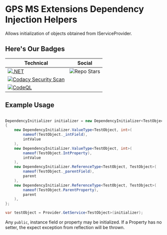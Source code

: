 # GPS MS Extensions Dependency Injection Helpers

Allows initialization of objects obtained from IServiceProvider.

## Here's Our Badges

| Technical | Social |
|---|---|
| [![.NET](https://github.com/gatewayprogrammingschool/GPS.IServiceProvider.Extensions/actions/workflows/dotnet.yml/badge.svg)](https://github.com/gatewayprogrammingschool/GPS.IServiceProvider.Extensions/actions/workflows/dotnet.yml) | ![Repo Stars](https://img.shields.io/github/stars/gatewayprogrammingschool/GPS.IServiceProvider.Extensions?label=Repository%20Stars&style=plastic) |
| [![Codacy Security Scan](https://github.com/gatewayprogrammingschool/GPS.IServiceProvider.Extensions/actions/workflows/codacy-analysis.yml/badge.svg)](https://github.com/gatewayprogrammingschool/GPS.IServiceProvider.Extensions/actions/workflows/codacy-analysis.yml) | |
| [![CodeQL](https://github.com/gatewayprogrammingschool/GPS.IServiceProvider.Extensions/actions/workflows/codeql-analysis.yml/badge.svg)](https://github.com/gatewayprogrammingschool/GPS.IServiceProvider.Extensions/actions/workflows/codeql-analysis.yml) | |



## Example Usage

```csharp

DependencyInitializer initializer = new DependencyInitializer<TestObject>
{
    new DependencyInitializer.ValueType<TestObject, int>(
        nameof(TestObject._intField),
        intValue
    ),
    new DependencyInitializer.ValueType<TestObject, int>(
        nameof(TestObject.IntProperty),
        intValue
    ),
    new DependencyInitializer.ReferenceType<TestObject, TestObject>(
        nameof(TestObject._parentField),
        parent
    ),
    new DependencyInitializer.ReferenceType<TestObject, TestObject>(
        nameof(TestObject.ParentProperty),
        parent
    ),
};

var testObject = Provider.GetService<TestObject>(initializer);

```

Any `public`, instance field or property may be initialized.  If a Property has no setter, the expect exception from reflection will be thrown.